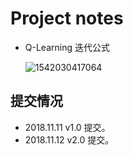 # Project notes

- Q-Learning 迭代公式

  ![1542030417064](/home/joe/.config/Typora/typora-user-images/1542030417064.png)



## 提交情况

- 2018.11.11 v1.0 提交。
- 2018.11.12 v2.0 提交。

